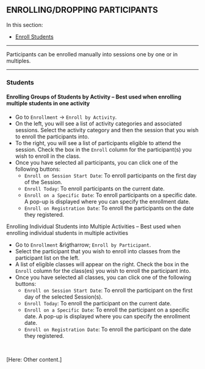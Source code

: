 ## ENROLLING/DROPPING PARTICIPANTS

In this section:  
- [Enroll Students](#students)  

***

Participants can be enrolled manually into sessions one by one or in multiples.

***

### Students
#### Enrolling Groups of Students by Activity – Best used when enrolling multiple students in one activity 
- Go to `Enrollment` &rightarrow; `Enroll by Activity`.
-	On the left, you will see a list of activity categories and associated sessions. Select the activity category and then the session that you wish to enroll the participants into.
-	To the right, you will see a list of participants eligible to attend the session. Check the box in the `Enroll` column for the participant(s) you wish to enroll in the class.
-	Once you have selected all participants, you can click one of the following buttons:
    -	`Enroll on Session Start Date`: To enroll participants on the first day of the Session.
    -	`Enroll Today`: To enroll participants on the current date.
    -	`Enroll on a Specific Date`: To enroll participants on a specific date. A pop-up is displayed where you can specify the enrollment date.
    -	`Enroll on Registration Date`: To enroll the participants on the date they registered.

Enrolling Individual Students into Multiple Activities – Best used when enrolling individual students in multiple activities
-	Go to `Enrollment` &rigtharrow; `Enroll by Participant`.
-	Select the participant that you wish to enroll into classes from the participant list on the left.
-	A list of eligible classes will appear on the right. Check the box in the `Enroll` column for the class(es) you wish to enroll the participant into.
-	Once you have selected all classes, you can click one of the following buttons:
    -	`Enroll on Session Start Date`: To enroll the participant on the first day of the selected Session(s).
    -	`Enroll Today`: To enroll the participant on the current date.
    -	`Enroll on a Specific Date`: To enroll the participant on a specific date. A pop-up is displayed where you can specify the enrollment date.
    -	`Enroll on Registration Date`: To enroll the participant on the date they registered.

<br>

[Here: Other content.]
